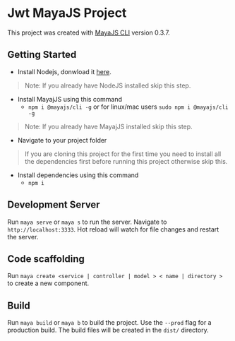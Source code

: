 # Jwt MayaJS Project

This project was created with [MayaJS CLI](https://github.com/mayajs/cli) version 0.3.7.

## Getting Started

- Install Nodejs, donwload it [here](https://nodejs.org/dist/v12.18.2/node-v12.18.2-x64.msi).
> Note: If you already have NodeJS installed skip this step.

- Install MayajJS using this command
  - `npm i @mayajs/cli -g` or for linux/mac users `sudo npm i @mayajs/cli -g`
> Note: If you already have MayajJS installed skip this step.

- Navigate to your project folder

> If you are cloning this project for the first time you need to install all the dependencies first before running this project otherwise skip this.
- Install dependencies using this command
  - `npm i`

## Development Server

Run `maya serve` or `maya s` to run the server. Navigate to `http://localhost:3333`. Hot reload will watch for file changes and restart the server.

## Code scaffolding

Run `maya create <service | controller | model > < name | directory >` to create a new component.

## Build

Run `maya build` or `maya b` to build the project. Use the `--prod` flag for a production build. The build files will be created in the `dist/` directory.